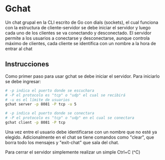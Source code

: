 # Gchat

Un chat grupal en la CLI escrito de Go con dials (sockets), el cual funciona con la estructura de cliente-servidor se debe iniciar el servidor y luego cada uno de los clientes se va conectando y desconectado. El servidor permite a los usuarios a conectarse y desconectarse, aunque controla máximo de clientes, cada cliente se identifica con un nombre a la hora de entrar al chat

## Instrucciones

Como primer paso para usar gchat se debe iniciar el servidor. Para iniciarlo se debe ingresar:

```bash
# -p indica el puerto donde se escuchara
# -P el protocolo es "tcp" o "udp" el cual se recibirá
# -u es el límite de usuarios
gchat server -p 8081 -P tcp -u 5
```

```bash
# -p indica el puerto donde se conectara
# -P el protocolo es "tcp" o "udp" en el cual se conectara
gchat client -p 8081 -P tcp
```

Una vez entre el usuario debe identificarse con un nombre que no esté ya elegido. Adicionalmente en el chat se tiene comandos como "clear", que borra todo los mensajes y "exit-chat" que sala del chat.

Para cerrar el servidor simplemente realizar un simple Ctrl+C (^C)
